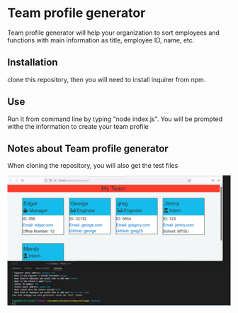 # Team profile generator

Team profile generator will help your organization to sort employees and functions with main information as title, employee ID, name, etc.

## Installation

clone this repository, then you will need to install inquirer from npm.

## Use

Run it from command line by typing "node index.js". You will be prompted withe the information to create your team profile


## Notes about Team profile generator

When cloning the repository, you will also get the test files

![teamprofilegen](https://github.com/esgarsad/team-profilegen/blob/develop/src/images/teamprofile.jpg)

